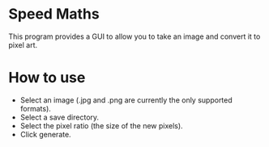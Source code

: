 # Speed Maths
This program provides a GUI to allow you to take an image and convert it to pixel art.
# How to use
- Select an image (.jpg and .png are currently the only supported formats).
- Select a save directory.
- Select the pixel ratio (the size of the new pixels).
- Click generate.